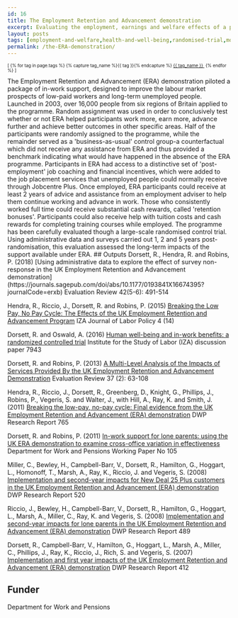 ```yaml
---
id: 16
title: The Employment Retention and Advancement demonstration
excerpt: Evaluating the employment, earnings and welfare effects of a piloted package of in-work support
layout: posts
tags: [employment-and-welfare,health-and-well-being,randomised-trial,modelling-and-descriptives]
permalink: /the-ERA-demonstration/
---
```

<div>
  <p style="font-size:.7em;">
    [
    {% for tag in page.tags %}
      {% capture tag_name %}{{ tag }}{% endcapture %}
      <a href="/{{ tag_name }}"><nobr>{{ tag_name }}</nobr>&nbsp;</a>
    {% endfor %}
    ]
  </p>
</div>
The Employment Retention and Advancement (ERA) demonstration piloted a package of in-work support, designed to improve the labour market prospects of low-paid workers and long-term unemployed people. Launched in 2003, over 16,000 people from six regions of Britain applied to the programme. Random assignment was used in order to conclusively test whether or not ERA helped participants work more, earn more, advance further and achieve better outcomes in other specific areas. Half of the participants were randomly assigned to the programme, while the remainder served as a 'business-as-usual' control group-a counterfactual which did not receive any assistance from ERA and thus provided a benchmark indicating what would have happened in the absence of the ERA programme.  Participants in ERA had access to a distinctive set of 'post-employment' job coaching and financial incentives, which were added to the job placement services that unemployed people could normally receive through Jobcentre Plus. Once employed, ERA participants could receive at least 2 years of advice and assistance from an employment adviser to help them continue working and advance in work. Those who consistently worked full time could receive substantial cash rewards, called 'retention bonuses'. Participants could also receive help with tuition costs and cash rewards for completing training courses while employed. The programme has been carefully evaluated though a large-scale randomised control trial.  Using administrative data and surveys carried out 1, 2 and 5 years post-randomisation, this evaluation assessed the long-term impacts of the support available under ERA.
## Outputs
Dorsett, R., Hendra, R. and Robins, P. (2018) [Using administrative data to explore the effect of survey non-response in the UK Employment Retention and Advancement demonstration](https://journals.sagepub.com/doi/abs/10.1177/0193841X16674395?journalCode=erxb) Evaluation Review 42(5-6): 491-514

Hendra, R., Riccio, J., Dorsett, R. and Robins, P. (2015) [Breaking the Low Pay, No Pay Cycle: The Effects of the UK Employment Retention and Advancement Program](http://link.springer.com/article/10.1186/s40173-015-0042-9) IZA Journal of Labor Policy 4 (14)

Dorsett, R. and Oswald, A. (2016) [Human well-being and in-work benefits: a randomized controlled trial](http://ftp.iza.org/dp7943.pdf) Institute for the Study of Labor (IZA) discussion paper 7943

Dorsett, R. and Robins, P. (2013) [A Multi-Level Analysis of the Impacts of Services Provided By the UK Employment Retention and Advancement Demonstration](http://erx.sagepub.com/content/37/2/63.abstract) Evaluation Review 37 (2): 63-108

Hendra, R., Riccio, J., Dorsett, R., Greenberg, D., Knight, G., Phillips, J., Robins, P., Vegeris, S. and Walter, J., with Hill, A., Ray, K. and Smith, J. (2011) [Breaking the low-pay, no-pay cycle: Final evidence from the UK Employment Retention and Advancement (ERA) demonstration](http://webarchive.nationalarchives.gov.uk/20130314010347/http://research.dwp.gov.uk/asd/asd5/rports2011-2012/rrep765.pdf) DWP Research Report 765

Dorsett, R. and Robins, P. (2011) [In-work support for lone parents: using the UK ERA demonstration to examine cross-office variation in effectiveness](http://webarchive.nationalarchives.gov.uk/20130314010347/http://research.dwp.gov.uk/asd/asd5/WP105.pdf) Department for Work and Pensions Working Paper No 105

Miller, C., Bewley, H., Campbell-Barr, V., Dorsett, R., Hamilton, G., Hoggart, L., Homonoff, T., Marsh, A., Ray, K., Riccio, J. and Vegeris, S. (2008) [Implementation and second-year impacts for New Deal 25 Plus customers in the UK Employment Retention and Advancement (ERA) demonstration](http://webarchive.nationalarchives.gov.uk/20130314010347/http://research.dwp.gov.uk/asd/asd5/rports2007-2008/rrep520.pdf) DWP Research Report 520

Riccio, J., Bewley, H., Campbell-Barr, V., Dorsett, R., Hamilton, G., Hoggart, L., Marsh, A., Miller, C., Ray, K. and Vegeris, S. (2008) [Implementation and second-year impacts for lone parents in the UK Employment Retention and Advancement (ERA) demonstration](http://webarchive.nationalarchives.gov.uk/20130314010347/http://research.dwp.gov.uk/asd/asd5/rports2007-2008/rrep489.pdf) DWP Research Report 489

Dorsett, R., Campbell-Barr, V., Hamilton, G., Hoggart, L., Marsh, A., Miller, C., Phillips, J., Ray, K., Riccio, J., Rich, S. and Vegeris, S. (2007) [Implementation and first year impacts of the UK Employment Retention and Advancement (ERA) demonstration](http://webarchive.nationalarchives.gov.uk/20130314010347/http://research.dwp.gov.uk/asd/asd5/rports2007-2008/rrep412.pdf) DWP Research Report 412

## Funder
Department for Work and Pensions
